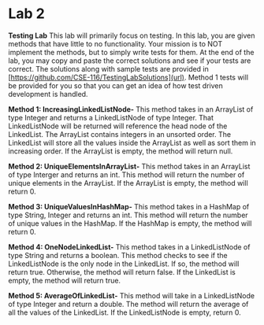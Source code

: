 # Lab 2

**Testing Lab**
This lab will primarily focus on testing. In this lab, you are given methods that have little to no functionality. Your mission is to NOT implement the methods, but to simply write tests for them. At the end of the lab, you may copy and paste the correct solutions and see if your tests are correct. The solutions along with sample tests are provided in [https://github.com/CSE-116/TestingLabSolutions](url). Method 1 tests will be provided for you so that you can get an idea of how test driven development is handled. 

 

**Method 1: IncreasingLinkedListNode-**
This method takes in an ArrayList of type Integer and returns a LinkedListNode of type Integer. That LinkedListNode will be returned will reference the head node of the LinkedList. The ArrayList contains integers in an unsorted order. The LinkedList will store all the values inside the ArrayList as well as sort them in increasing order. If the ArrayList is empty, the method will return null. 

 

**Method 2: UniqueElementsInArrayList-**
This method takes in an ArrayList of type Interger and returns an int. This method will return the number of unique elements in the ArrayList. If the ArrayList is empty, the method will return 0. 

 

**Method 3: UniqueValuesInHashMap-**
This method takes in a HashMap of type String, Integer and returns an int. This method will return the number of unique values in the HashMap. If the HashMap is empty, the method will return 0. 

 

**Method 4: OneNodeLinkedList-**
This method takes in a LinkedListNode of type String and returns a boolean. This method checks to see if the LinkedListNode is the only node in the LinkedList. If so, the method will return true. Otherwise, the method will return false. If the LinkedList is empty, the method will return true. 

 

**Method 5: AverageOfLinkedList-**
This method will take in a LinkedListNode of type Integer and return a double. The method will return the average of all the values of the LinkedList. If the LinkedListNode is empty, return 0.  
